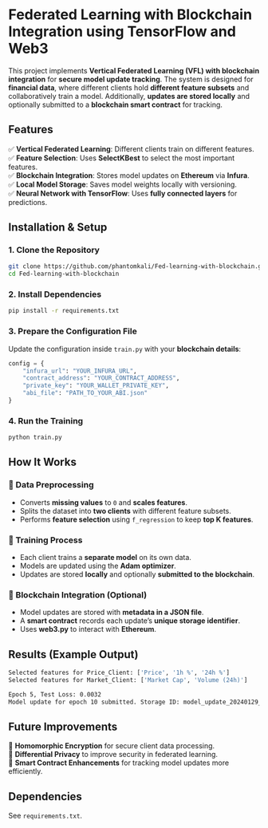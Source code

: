 # **Federated Learning with Blockchain Integration using TensorFlow and Web3**  

This project implements **Vertical Federated Learning (VFL) with blockchain integration** for **secure model update tracking**. The system is designed for **financial data**, where different clients hold **different feature subsets** and collaboratively train a model. Additionally, **updates are stored locally** and optionally submitted to a **blockchain smart contract** for tracking.  

## **Features**  
✅ **Vertical Federated Learning**: Different clients train on different features.  
✅ **Feature Selection**: Uses **SelectKBest** to select the most important features.  
✅ **Blockchain Integration**: Stores model updates on **Ethereum** via **Infura**.  
✅ **Local Model Storage**: Saves model weights locally with versioning.  
✅ **Neural Network with TensorFlow**: Uses **fully connected layers** for predictions.  

## **Installation & Setup**  

### **1. Clone the Repository**  
```bash
git clone https://github.com/phantomkali/Fed-learning-with-blockchain.git
cd Fed-learning-with-blockchain
```  

### **2. Install Dependencies**  
```bash
pip install -r requirements.txt
```  

### **3. Prepare the Configuration File**  
Update the configuration inside `train.py` with your **blockchain details**:  

```python
config = {
    "infura_url": "YOUR_INFURA_URL",
    "contract_address": "YOUR_CONTRACT_ADDRESS",
    "private_key": "YOUR_WALLET_PRIVATE_KEY",
    "abi_file": "PATH_TO_YOUR_ABI.json"
}
```

### **4. Run the Training**  
```bash
python train.py
```  

## **How It Works**  

### **🔹 Data Preprocessing**  
- Converts **missing values** to `0` and **scales features**.  
- Splits the dataset into **two clients** with different feature subsets.  
- Performs **feature selection** using `f_regression` to keep **top K features**.  

### **🔹 Training Process**  
- Each client trains a **separate model** on its own data.  
- Models are updated using the **Adam optimizer**.  
- Updates are stored **locally** and optionally **submitted to the blockchain**.  

### **🔹 Blockchain Integration (Optional)**  
- Model updates are stored with **metadata in a JSON file**.  
- A **smart contract** records each update’s **unique storage identifier**.  
- Uses **web3.py** to interact with **Ethereum**.  

## **Results (Example Output)**  

```bash
Selected features for Price_Client: ['Price', '1h %', '24h %']
Selected features for Market_Client: ['Market Cap', 'Volume (24h)']

Epoch 5, Test Loss: 0.0032
Model update for epoch 10 submitted. Storage ID: model_update_20240129_epoch_10, Tx Hash: 0x123abc...
```

## **Future Improvements**  
🚀 **Homomorphic Encryption** for secure client data processing.  
🚀 **Differential Privacy** to improve security in federated learning.  
🚀 **Smart Contract Enhancements** for tracking model updates more efficiently.  

## **Dependencies**  
See `requirements.txt`.  

